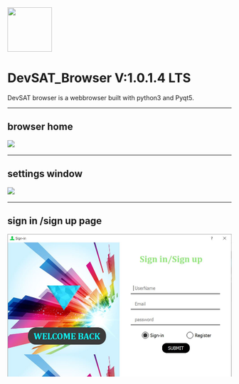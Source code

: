 
<img src="static/devsat_x.png" width='100px' height="100px">

# DevSAT_Browser V:1.0.1.4 LTS


DevSAT browser is a webbrowser built with python3 and Pyqt5.<hr>
## browser home
<img src="stock/photo_2021-04-15_13-33-03.jpg">

<hr>

## settings window

<img src="stock/devsatss.JPG">
<hr>

## sign in /sign up page
<img src="stock/login.JPG">




